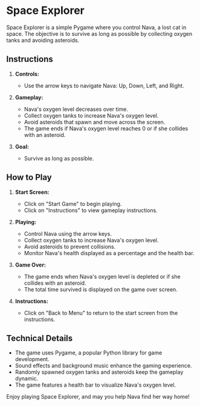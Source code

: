 # Space Explorer

Space Explorer is a simple Pygame where you control Nava, a lost cat in space. The objective is to survive as long as possible by collecting oxygen tanks and avoiding asteroids.

## Instructions

1. **Controls:**
   - Use the arrow keys to navigate Nava: Up, Down, Left, and Right.

2. **Gameplay:**
   - Nava's oxygen level decreases over time.
   - Collect oxygen tanks to increase Nava's oxygen level.
   - Avoid asteroids that spawn and move across the screen.
   - The game ends if Nava's oxygen level reaches 0 or if she collides with an asteroid.

3. **Goal:**
   - Survive as long as possible.

## How to Play

1. **Start Screen:**
   - Click on "Start Game" to begin playing.
   - Click on "Instructions" to view gameplay instructions.

2. **Playing:**
   - Control Nava using the arrow keys.
   - Collect oxygen tanks to increase Nava's oxygen level.
   - Avoid asteroids to prevent collisions.
   - Monitor Nava's health displayed as a percentage and the health bar.

3. **Game Over:**
   - The game ends when Nava's oxygen level is depleted or if she collides with an asteroid.
   - The total time survived is displayed on the game over screen.

4. **Instructions:**
   - Click on "Back to Menu" to return to the start screen from the instructions.

## Technical Details

- The game uses Pygame, a popular Python library for game development.
- Sound effects and background music enhance the gaming experience.
- Randomly spawned oxygen tanks and asteroids keep the gameplay dynamic.
- The game features a health bar to visualize Nava's oxygen level.


Enjoy playing Space Explorer, and may you help Nava find her way home!